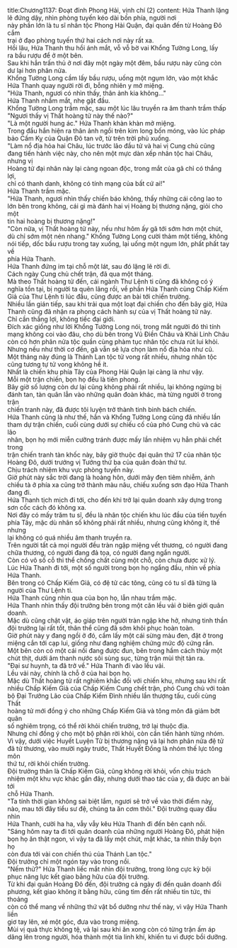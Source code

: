 title:Chương1137: Đoạt đỉnh Phong Hải, vịnh chí (2)
content:
Hứa Thanh lặng lẽ đứng dậy, nhìn phòng tuyến kéo dài bốn phía, người nơi<br>này phần lớn là tu sĩ nhân tộc Phong Hải Quận, đại quân đến từ Hoàng Đô cắm<br>trại ở đạo phòng tuyến thứ hai cách nơi này rất xa.<br>Hồi lâu, Hứa Thanh thu hồi ánh mắt, vỗ vỗ bờ vai Khổng Tường Long, lấy<br>ra bầu rượu để ở một bên.<br>Sau khi hắn trấn thủ ở nơi đây một ngày một đêm, bầu rượu này cũng còn<br>dư lại hơn phân nửa.<br>Khổng Tường Long cầm lấy bầu rượu, uống một ngụm lớn, vào một khắc<br>Hứa Thanh quay người rời đi, bỗng nhiên y mở miệng.<br>"Hứa Thanh, ngươi có nhìn thấy, thân ảnh kia không..."<br>Hứa Thanh nhắm mắt, nhẹ gật đầu.<br>Khổng Tường Long trầm mặc, sau một lúc lâu truyền ra âm thanh trầm thấp<br>"Ngươi thấy vị Thất hoàng tử này thế nào?"<br>"Là một người hung ác." Hứa Thanh khàn khàn mở miệng.<br>Trong đầu hắn hiện ra thân ảnh ngồi trên kim long bốn móng, vào lúc pháp<br>bảo Cấm Kỵ của Quận Đô tan vỡ, từ trên trời phủ xuống.<br>"Làm nổ địa hỏa hai Châu, lúc trước lão đầu tử và hai vị Cung chủ cũng<br>đang tiến hành việc này, cho nên một mực dàn xếp nhân tộc hai Châu, nhưng vị<br>Hoàng tử đại nhân này lại càng ngoan độc, trong mắt của gã chỉ có thắng lợi,<br>chỉ có thanh danh, không có tính mạng của bất cứ ai!"<br>Hứa Thanh trầm mặc.<br>"Hứa Thanh, ngươi nhìn thấy chiến báo không, thấy những cái công lao to<br>lớn bên trong không, cái gì mà đánh hai vị Hoàng bị thương nặng, giỏi cho một<br>tin hai hoàng bị thương nặng!"<br>"Còn nữa, vị Thất hoàng tử này, nếu như hôm ấy gã tới sớm hơn một chút,<br>dù chỉ sớm một nén nhang." Khổng Tường Long cười thảm một tiếng, không<br>nói tiếp, dốc bầu rượu trong tay xuống, lại uống một ngụm lớn, phất phất tay về<br>phía Hứa Thanh.<br>Hứa Thanh đứng im tại chỗ một lát, sau đó lặng lẽ rời đi.<br>Cách ngày Cung chủ chết trận, đã qua một tháng.<br>Mà theo Thất hoàng tử đến, cái ngành Thư Lệnh ti cũng đã không có ý<br>nghĩa tồn tại, bị người ta quên lãng rồi, về phần Hứa Thanh cùng Chấp Kiếm<br>Giả của Thư Lệnh ti lúc đầu, cũng được an bài tới chiến trường.<br>Nhiều lần gián tiếp, sau khi trải qua một loạt đại chiến cho đến bây giờ, Hứa<br>Thanh cũng đã nhận ra phong cách hành sự của vị Thất hoàng tử này.<br>Chỉ cần thắng lợi, không tiếc đại giới.<br>Đích xác giống như lời Khổng Tường Long nói, trong mắt người đó thì tính<br>mạng không coi vào đâu, cho dù bên trong Vũ Điền Châu và Khải Linh Châu<br>còn có hơn phân nửa tộc quần cùng phàm tục nhân tộc chưa rút lui khỏi.<br>Nhưng nếu như thời cơ đến, gã vẫn sẽ lựa chọn làm nổ địa hỏa như cũ.<br>Một tháng này đúng là Thánh Lan tộc tử vong rất nhiều, nhưng nhân tộc<br>cũng tương tự tử vong không hề ít.<br>Nhất là chiến khu phía Tây của Phong Hải Quận lại càng là như vậy.<br>Mỗi một trận chiến, bọn họ đều là tiên phong.<br>Bây giờ số lượng còn dư lại cũng không phải rất nhiều, lại không ngừng bị<br>đánh tan, tàn quân lẫn vào những quân đoàn khác, mà từng người ở trong trận<br>chiến tranh này, đã được tôi luyện trở thành tinh binh bách chiến.<br>Hứa Thanh cũng là như thế, hắn và Khổng Tường Long cũng đã nhiều lần<br>tham dự trận chiến, cuối cùng dưới sự chiếu cố của phó Cung chủ và các lão<br>nhân, bọn họ mới miễn cưỡng tránh được mấy lần nhiệm vụ hẳn phải chết trong<br>trận chiến tranh tàn khốc này, bây giờ thuộc đại quân thứ 17 của nhân tộc<br>Hoàng Đô, dưới trướng vị Tướng thứ ba của quân đoàn thứ tư.<br>Chịu trách nhiệm khu vực phòng tuyến này.<br>Giờ phút này sắc trời đang là hoàng hôn, dưới mây đen tiêm nhiễm, ánh<br>chiều tà ở phía xa cũng trở thành màu nâu, chiếu xuống sơn đạo Hứa Thanh<br>đang đi.<br>Hứa Thanh tịch mịch đi tới, cho đến khi trở lại quân doanh xây dựng trong<br>sơn cốc cách đó không xa.<br>Nơi đây có mấy trăm tu sĩ, đều là nhân tộc chiến khu lúc đầu của tiền tuyến<br>phía Tây, mặc dù nhân số không phải rất nhiều, nhưng cũng không ít, thế nhưng<br>lại không có quá nhiều âm thanh truyền ra.<br>Trên người tất cả mọi người đều tràn ngập miệng vết thương, có người đang<br>chữa thương, có người đang đả tọa, có người đang ngẩn người.<br>Còn có vô số cỗ thi thể chồng chất cùng một chỗ, còn chưa được xử lý.<br>Lúc Hứa Thanh đi tới, một số người trong bọn họ ngẩng đầu, nhìn về phía<br>Hứa Thanh.<br>Bên trong có Chấp Kiếm Giả, có đệ tử các tông, cũng có tu sĩ đã từng là<br>người của Thư Lệnh ti.<br>Hứa Thanh cũng nhìn qua của bọn họ, lẫn nhau trầm mặc.<br>Hứa Thanh nhìn thấy đội trưởng bên trong một căn lều vải ở biên giới quân<br>doanh.<br>Mặc dù cũng chật vật, áo giáp trên người tràn ngập khe hở, nhưng tinh thần<br>đội trưởng lại rất tốt, thân thể cũng đã sớm khôi phục hoàn toàn.<br>Giờ phút này y đang ngồi ở đó, cầm lấy một cái sừng màu đen, đặt ở trong<br>miệng cắn tới cạp lui, giống như đang nghiệm chứng mức độ cứng rắn.<br>Một bên còn có một cái nồi đang được đun, bên trong hầm cách thủy một<br>chút thịt, dưới âm thanh nước sôi sùng sục, từng trận mùi thịt tản ra.<br>"Đại sư huynh, ta đã trở về." Hứa Thanh đi vào lều vải.<br>Lều vải này, chính là chỗ ở của hai bọn họ.<br>Mặc dù Thất hoàng tử rất nghiêm khắc đối với chiến khu, nhưng sau khi rất<br>nhiều Chấp Kiếm Giả của Chấp Kiếm Cung chết trận, phó Cung chủ với toàn<br>bộ Đại Trưởng Lão của Chấp Kiếm Đình nhiều lần thượng tấu, cuối cùng Thất<br>hoàng tử mới đồng ý cho những Chấp Kiếm Giả và tông môn đã giảm bớt quân<br>số nghiêm trọng, có thể rời khỏi chiến trường, trở lại thuộc địa.<br>Nhưng chỉ đồng ý cho một bộ phận rời khỏi, còn cần tiến hành từng nhóm.<br>Vì vậy, dưới việc Huyết Luyện Tử bị thương nặng vả lại hơn phân nửa đệ tử<br>đã tử thương, vào mười ngày trước, Thất Huyết Đồng là nhóm thế lực tông môn<br>thứ tư, rời khỏi chiến trường.<br>Đội trưởng thân là Chấp Kiếm Giả, cũng không rời khỏi, vốn chịu trách<br>nhiệm một khu vực khác gần đây, nhưng dưới thao tác của y, đã được an bài tới<br>chỗ Hứa Thanh.<br>"Ta tính thời gian không sai biệt lắm, ngươi sẽ trở về vào thời điểm này,<br>nào, mau tới đây tiểu sư đệ, chúng ta ăn cơm thôi." Đội trưởng quay đầu nhìn<br>Hứa Thanh, cười ha ha, vẫy vẫy kêu Hứa Thanh đi đến bên cạnh nồi.<br>"Sáng hôm nay ta đi tới quân doanh của những người Hoàng Đô, phát hiện<br>bọn họ ăn thật ngon, vì vậy ta đã lấy một chút, mặt khác, ta nhìn thấy bọn họ<br>còn đưa tới vài con chiến thú của Thánh Lan tộc."<br>Đội trưởng chỉ một ngón tay vào trong nồi.<br>"Nếm thử?" Hứa Thanh liếc mắt nhìn đội trưởng, trong lòng cực kỳ bội<br>phục năng lực kết giao bằng hữu của đội trưởng.<br>Từ khi đại quân Hoàng Đô đến, đội trưởng cả ngày đi đến quân doanh đối<br>phương, kết giao không ít bằng hữu, cũng tìm đến rất nhiều tin tức, thi thoảng<br>còn có thể mang về những thứ vật bổ dưỡng như thế này, vì vậy Hứa Thanh liền<br>giơ tay lên, xé một góc, đưa vào trong miệng.<br>Mùi vị quả thực không tệ, vả lại sau khi ăn xong còn có từng trận ấm áp<br>dâng lên trong người, hóa thành một tia linh khí, khiến tu vi được bồi dưỡng.